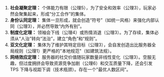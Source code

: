 1.  **社会凝聚定理：** 个体能力有限（公理5），为了安全和效率（公理3），玩家必然会聚集起来，形成“分工合作”的集体。
2.  **身份认同定理：** 集体一旦形成，就会创造“符号”（如统一风格）来强化内部认同（公理3），并必然导致“内外有别”。
3.  **制度化定理：** 领袖会下线（公理4）或热情消退（公理3）。为了存续，集体必须从“人治”转向“法治”，建立“角色”和“规则”。
4.  **亚文化定理：** 集体为了维护其特定目标（公理3），会自发创造出比服务器全局规则（公理1）更严格的"本地规范"（如建筑法规）。
5.  **网络效应定理：** 服务器的社交价值随玩家数量非线性变化（公理3）。空服无趣，但过度拥挤会导致资源竞争加剧（公理6）和交互质量下降，还会引发 TPS 下降与视距下调（技术瓶颈）。存在一个"最优人数区间"。
